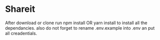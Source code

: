 # Shareit
After download or clone run npm install OR yarn install to install all the dependancies. also do not forget to rename .env.example into .env an put all creadentials.
